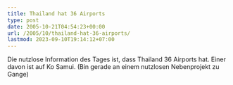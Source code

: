 ```yaml
---
title: Thailand hat 36 Airports
type: post
date: 2005-10-21T04:54:23+00:00
url: /2005/10/thailand-hat-36-airports/
lastmod: 2023-09-10T19:14:12+07:00
---
```

Die nutzlose Information des Tages ist, dass Thailand 36 Airports hat. Einer davon ist auf Ko Samui. (Bin gerade an einem nutzlosen Nebenprojekt zu Gange)
